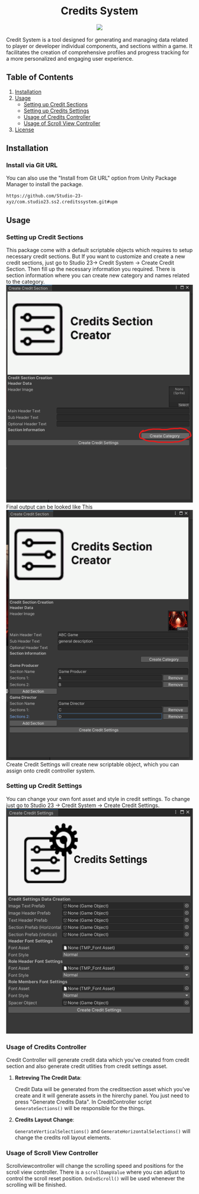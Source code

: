 <h1 align="center">Credits System</h1>
<p align="center">
<a href="https://openupm.com/packages/com.studio23.ss2.creditssystem/"><img src="https://img.shields.io/npm/v/com.studio23.ss2.creditssystem?label=openupm&amp;registry_uri=https://package.openupm.com" /></a>
</p>

Credit System is a tool designed for generating and managing data related to player or developer individual components, and sections within a game. It facilitates the creation of comprehensive profiles and progress tracking for a more personalized and engaging user experience.

## Table of Contents

1. [Installation](#installation)
2. [Usage](#usage)
    - [Setting up Credit Sections](#setting-up-credit-sections)
    - [Setting up Credits Settings](#setting-up-credits-settings)
	- [Usage of Credits Controller](#usage-of-credits-controller)
	- [Usage of Scroll View Controller](#usage-of-scroll-view-controller)
3. [License](#license)

## Installation

### Install via Git URL

You can also use the "Install from Git URL" option from Unity Package Manager to install the package.
```
https://github.com/Studio-23-xyz/com.studio23.ss2.creditssystem.git#upm
```

## Usage

### Setting up Credit Sections

This package come with a default scriptable objects which requires to setup necessary credit sections. But If you want to customize and create a new credit sections, just go to Studio 23-> Credit System -> Create Credit Section. Then
fill up the necessary information you required. There is section information where you can create new category and names related to the category.
![Category-Section](Screenshots/creditSection-1.png)
Final output can be looked like This
![Category-Section](Screenshots/creditSection-2.png)
Create Credit Settings will create new scriptable object, which you can assign onto credit controller system. 

### Setting up Credit Settings

You can change your own font asset and style in credit settings. To change just go to Studio 23 -> Credit System -> Create Credit Settings.
![CreditSettings](Screenshots/CreditSettings.png)


### Usage of Credits Controller

Credit Controller will generate credit data which you've created from credit section and also generate credit utlities from credit settings asset.

1. **Retreving The Credit Data**:

   Credit Data will be generated from the creditsection asset which you've create and it will generate assets in the hirerchy panel. You just need to press "Generate Credits Data". In CreditController script
   `GenerateSections()` will be responsible for the things. 

2. **Credits Layout Change**:
	
	`GenerateVerticalSelections()`  and `GenerateHorizontalSelections()` will change the credits roll layout elements.
   
 
### Usage of Scroll View Controller

Scrollviewcontroller will change the scrolling speed and positions for the scroll view controller. There is a `scrollDampValue` where you can adjust to control the scroll reset position. 
`OnEndScroll()` will be used whenever the scrolling will be finished.